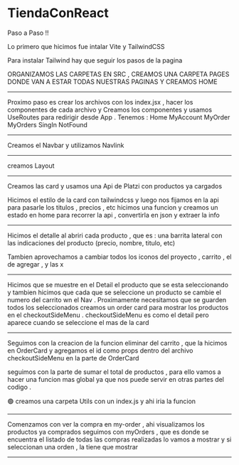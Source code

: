 # TiendaConReact
Paso a Paso !!

Lo primero que hicimos fue intalar Vite y TailwindCSS 

<!-- codigo terminal para intalar Vite  -->

<!-- npm create vite@latest my-project -- --template react
cd my-project -->

Para instalar Tailwind hay que seguir los pasos de la pagina 
<!-- https://tailwindcss.com/docs/installation/using-vite -->

ORGANIZAMOS LAS CARPETAS EN SRC , CREAMOS UNA CARPETA PAGES DONDE VAN A ESTAR TODAS NUESTRAS PAGINAS Y CREAMOS HOME 

-----------------------------------------

Proximo paso es crear los archivos con los index.jsx , hacer los componentes de cada archivo y
Creamos los componentes y usamos UseRoutes para redirigir desde App .
Tenemos :
Home 
MyAccount
MyOrder
MyOrders
SingIn
NotFound 

---------------------------------------------------
Creamos el Navbar y utilizamos Navlink

---------------------------------------------------

creamos Layout 
<!-- creamos el componente layout para poder encapsular nuestras 
paginas en ese componente y darle los estilos deseados -->

-----------------------------------------------------------

Creamos las card y usamos una Api de Platzi con productos ya cargados 
<!-- export const apiUrl = 'https://api.escuelajs.co/api/v1' -->

Hicimos el estilo de la card con tailwindcss y luego nos fijamos en la api para pasarle los titulos , precios , etc 
hicimos una funcion y creamos un estado en home para recorrer la api , convertirla en json y extraer la info 

----------------------------------------------------------------

Hicimos el detalle al abriri cada producto , que es :
una barrita lateral con las indicaciones del producto (precio, nombre, titulo, etc)
<!-- y colocamos un icono de https://heroicons.com/outline -->
Tambien aprovechamos a cambiar todos los iconos del proyecto , carrito , el de agregar , y las x


----------------------------------------------------
Hicimos que se muestre en el Detail el producto que se esta seleccionando y tambien hicimos que cada que se seleccione un producto se cambie el numero del carrito wn el Nav . 
Proximamente necesitamos que se guarden todos los seleccionados 
creamos un order card para mostrar los productos en el checkoutSideMenu .
checkoutSideMenu es como el detail pero aparece cuando se seleccione el mas de la card 

--------------------------------------------------
Seguimos con la creacion de la funcion eliminar del carrito , que la hicimos en OrderCard y 
agregamos el id como props dentro del archivo checkoutSideMenu en la parte de OrderCard

seguimos con la parte de sumar el total de productos , para ello vamos a hacer una funcion mas global ya que nos puede servir en otras partes del codigo .

🟢 creamos una carpeta Utils con un index.js y ahi iria la funcion 


-----------------------------------------------------------

Comenzamos con ver la compra en my-order , ahi visualizamos los productos ya comprados 
seguimos con myOrders , que es donde se encuentra el listado de todas las compras realizadas 
lo vamos a mostrar y si seleccionan una orden , la tiene que mostrar 

-------------------------------------------------------------




